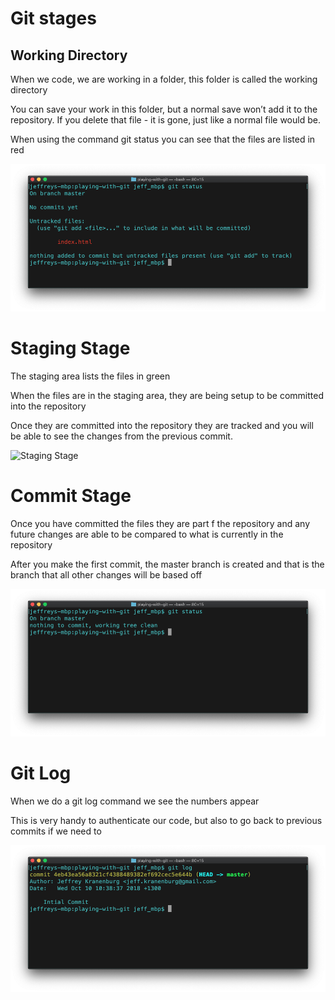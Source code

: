 # Git stages

## Working Directory

When we code, we are working in a folder, this folder is called the working directory

You can save your work in this folder, but a normal save won’t add it to the repository. If you delete that file - it is gone, just like a normal file would be.

When using the command git status you can see that the files are listed in red

![Working Stage](../assets/images/working-stage.png)

# Staging Stage

The staging area lists the files in green

When the files are in the staging area, they are being setup to be committed into the repository

Once they are committed into the repository they are tracked and you will be able to see the changes from the previous commit.

![Staging Stage](../assets/images/stagin-stage.png)

# Commit Stage

Once you have committed the files they are part f the repository and any future changes are able to be compared to what is currently in the repository

After you make the first commit, the master branch is created and that is the branch that all other changes will be based off

![Commit Stage](../assets/images/commit-stage.png)

# Git Log

When we do a git log command we see the numbers appear

This is very handy to authenticate our code, but also to go back to previous commits if we need to

![Git Log](../assets/images/git-log.png)